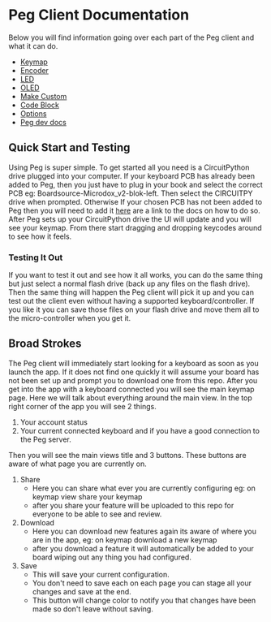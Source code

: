 # Peg Client Documentation

Below you will find information going over each part of the Peg client and what it can do.

* [Keymap](./Keymap.md)
* [Encoder](./Encoder.md)
* [LED](./LED.md)
* [OLED](./OLED.md)
* [Make Custom](./Make_Custom.md)
* [Code Block](./Code_Block.md)
* [Options](./Options.md)
* [Peg dev docs](../README.md)

## Quick Start and Testing

Using Peg is super simple. To get started all you need is a CircuitPython drive plugged into your computer. If your keyboard PCB has already been added to Peg, then you just have to plug in your book and select the correct PCB eg: Boardsource-Microdox_v2-blok-left. Then select the CIRCUITPY drive when prompted. Otherwise If your chosen PCB has not been added to Peg then you will need to add it [here](../README.md) are a link to the docs on how to do so. After Peg sets up your CircuitPython drive the UI will update and you will see your keymap. From there start dragging and dropping keycodes around to see how it feels.

### Testing It Out

If you want to test it out and see how it all works, you can do the same thing but just select a normal flash drive (back up any files on the flash drive). Then the same thing will happen the Peg client will pick it up and you can test out the client even without having a supported keyboard/controller. If you like it you can save those files on your flash drive and move them all to the micro-controller when you get it.

## Broad Strokes

The Peg client will immediately start looking for a keyboard as soon as you launch the app.
If it does not find one quickly it will assume your board has not been set up
and prompt you to download one from this repo. After you get into the app with a
keyboard connected you will see the main keymap page. Here we will talk about
everything around the main view. In the top right corner of the app you will see
2 things.

1. Your account status
2. Your current connected keyboard and if you have a good connection to the Peg server.

Then you will see the main views title and 3 buttons. These buttons are aware of what page you are currently on.

1. Share
    * Here you can share what ever you are currently configuring eg: on keymap view share your keymap
    * after you share your feature will be uploaded to this repo for everyone to be able to see and review.
2. Download
    * Here you can download new features again its aware of where you are in the app, eg: on keymap download a new keymap
    * after you download a feature it will automatically be added to your board wiping out any thing you had configured.
3. Save
    * This will save your current configuration.
    * You don't need to save each on each page you can stage all your changes and save at the end.
    * This button will change color to notify you that changes have been made so don't leave without saving.
